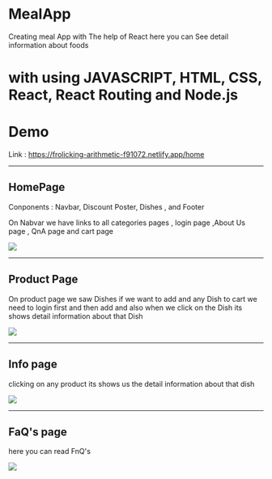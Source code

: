 # MealApp
Creating meal App with The help of React here you can See detail information about foods
<br/>
# with using JAVASCRIPT, HTML, CSS, React, React Routing and Node.js

# Demo 
Link : https://frolicking-arithmetic-f91072.netlify.app/home

<hr/>
<h2>HomePage</h2> 
<p>Conponents : Navbar, Discount Poster, Dishes , and Footer</p> 
<p>On Nabvar we have links to all categories pages , login page ,About Us page , QnA page and cart page</p>
<img src="https://i.imgur.com/ADWSTu3.png"/>
<br/>
<hr/>
<h2> Product Page </h2>
<p>On product page we saw Dishes if we want to add and any Dish to cart we need to login first and then add and also when we click on the Dish its shows detail information about that Dish</p>
<img src="https://i.imgur.com/4cUz27v.png"/>

<hr/>
<h2>Info page</h2> 
<p>clicking on any product its shows us the detail information about that dish</p>
<img src="https://i.imgur.com/Kg66r6c.png"/>
<br/>
<hr/>
<h2>FaQ's page</h2> 
<p>here you can read FnQ's</p>
<img src="https://i.imgur.com/G7dBtPP.png"/>
<br/>

